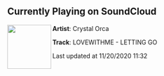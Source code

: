 ## Currently Playing on SoundCloud

[<img align="left" width="100" src="https://i1.sndcdn.com/artworks-kay2P8ppgyGasAPf-VOo29g-t50x50.jpg">](https://soundcloud.com/crystalorca/lovewithme-letting-go)

**Artist**: Crystal Orca 

**Track**: LOVEWITHME - LETTING GO

Last updated at 11/20/2020 11:32

